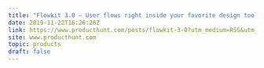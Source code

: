 ```yaml
---
title: "Flowkit 3.0 — User flows right inside your favorite design tool"
date: 2019-11-22T16:26:26Z
link: https://www.producthunt.com/posts/flowkit-3-0?utm_medium=RSS&utm_source=hune
site: www.producthunt.com
topic: products
draft: false
---
```

